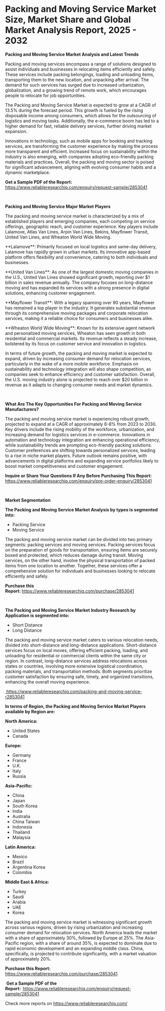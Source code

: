 <p><h1>Packing and Moving Service Market Size, Market Share and Global Market Analysis Report, 2025 - 2032</h1></p><p><strong>Packing and Moving Service Market Analysis and Latest Trends</strong></p>
<p><p>Packing and moving services encompass a range of solutions designed to assist individuals and businesses in relocating items efficiently and safely. These services include packing belongings, loading and unloading items, transporting them to the new location, and unpacking after arrival. The demand for such services has surged due to increased urbanization, globalization, and a growing trend of remote work, which encourages people to relocate for job opportunities.</p><p>The Packing and Moving Service Market is expected to grow at a CAGR of 13.5% during the forecast period. This growth is fueled by the rising disposable income among consumers, which allows for the outsourcing of logistics and moving tasks. Additionally, the e-commerce boom has led to a higher demand for fast, reliable delivery services, further driving market expansion. </p><p>Innovations in technology, such as mobile apps for booking and tracking services, are transforming the customer experience by making the process more transparent and efficient. Increased focus on sustainability within the industry is also emerging, with companies adopting eco-friendly packing materials and practices. Overall, the packing and moving sector is poised for significant advancement, aligning with evolving consumer habits and a dynamic marketplace.</p></p>
<p><strong>Get a Sample PDF of the Report:&nbsp;</strong> <a href="https://www.reliableresearchiq.com/enquiry/request-sample/2853041?utm_campaign=2593&utm_medium=2&utm_source=Github&utm_content=ia&utm_term=11032025&utm_id=packing-and-moving-service">https://www.reliableresearchiq.com/enquiry/request-sample/2853041</a></p>
<p>&nbsp;</p>
<p><strong>Packing and Moving Service Major Market Players</strong></p>
<p><p>The packing and moving service market is characterized by a mix of established players and emerging companies, each competing on service offerings, geographic reach, and customer experience. Key players include Lalamove, Atlas Van Lines, Arpin Van Lines, Bekins, Mayflower Transit, United Van Lines, and Wheaton World Wide Moving.</p><p>**Lalamove**: Primarily focused on local logistics and same-day delivery, Lalamove has rapidly grown in urban markets. Its innovative app-based platform offers flexibility and convenience, catering to both individuals and businesses.</p><p>**United Van Lines**: As one of the largest domestic moving companies in the U.S., United Van Lines showed significant growth, reporting over $1 billion in sales revenue annually. The company focuses on long-distance moving and has expanded its services with a strong presence in digital solutions, enhancing customer engagement.</p><p>**Mayflower Transit**: With a legacy spanning over 90 years, Mayflower has remained a top player in the industry. It generates substantial revenue through its comprehensive moving packages and corporate relocation services, making it a reliable choice for consumers and businesses alike.</p><p>**Wheaton World Wide Moving**: Known for its extensive agent network and personalized moving services, Wheaton has seen growth in both residential and commercial markets. Its revenue reflects a steady increase, bolstered by its focus on customer service and innovation in logistics.</p><p>In terms of future growth, the packing and moving market is expected to expand, driven by increasing consumer demand for relocation services, particularly in the wake of a more mobile workforce. Emphasis on sustainability and technology integration will also shape competition, as companies seek to enhance efficiency and customer satisfaction. Overall, the U.S. moving industry alone is projected to reach over $20 billion in revenue as it adapts to changing consumer needs and market dynamics.</p></p>
<p>&nbsp;</p>
<p><strong>What Are The Key Opportunities For Packing and Moving Service Manufacturers?</strong></p>
<p><p>The packing and moving service market is experiencing robust growth, projected to expand at a CAGR of approximately 6-8% from 2023 to 2030. Key drivers include the rising mobility of the workforce, urbanization, and increasing demand for logistics services in e-commerce. Innovations in automation and technology integration are enhancing operational efficiency, while sustainability trends are prompting eco-friendly packing solutions. Customer preferences are shifting towards personalized services, leading to a rise in niche market players. Future outlook remains positive, with advancements in digital platforms and expanding service portfolios likely to boost market competitiveness and customer engagement.</p></p>
<p><strong>Inquire or Share Your Questions If Any Before Purchasing This Report:</strong> <a href="https://www.reliableresearchiq.com/enquiry/pre-order-enquiry/2853041?utm_campaign=2593&utm_medium=2&utm_source=Github&utm_content=ia&utm_term=11032025&utm_id=packing-and-moving-service">https://www.reliableresearchiq.com/enquiry/pre-order-enquiry/2853041</a></p>
<p>&nbsp;</p>
<p><strong>Market Segmentation</strong></p>
<p><strong>The Packing and Moving Service Market Analysis by types is segmented into:</strong></p>
<p><ul><li>Packing Service</li><li>Moving Service</li></ul></p>
<p><p>The packing and moving service market can be divided into two primary segments: packing services and moving services. Packing services focus on the preparation of goods for transportation, ensuring items are securely boxed and protected, which reduces damage during transit. Moving services, on the other hand, involve the physical transportation of packed items from one location to another. Together, these services offer a comprehensive solution for individuals and businesses looking to relocate efficiently and safely.</p></p>
<p><strong>Purchase this Report:&nbsp;</strong><a href="https://www.reliableresearchiq.com/purchase/2853041?utm_campaign=2593&utm_medium=2&utm_source=Github&utm_content=ia&utm_term=11032025&utm_id=packing-and-moving-service">https://www.reliableresearchiq.com/purchase/2853041</a></p>
<p>&nbsp;</p>
<p><strong>The Packing and Moving Service Market Industry Research by Application is segmented into:</strong></p>
<p><ul><li>Short Distance</li><li>Long Distance</li></ul></p>
<p><p>The packing and moving service market caters to various relocation needs, divided into short-distance and long-distance applications. Short-distance services focus on local moves, offering efficient packing, loading, and unloading for residential or commercial clients within the same city or region. In contrast, long-distance services address relocations across states or countries, involving more extensive logistical coordination, packing materials, and transportation methods. Both segments prioritize customer satisfaction by ensuring safe, timely, and organized transitions, enhancing the overall moving experience.</p></p>
<p><a href="https://www.reliableresearchiq.com/packing-and-moving-service-r2853041?utm_campaign=2593&utm_medium=2&utm_source=Github&utm_content=ia&utm_term=11032025&utm_id=packing-and-moving-service">&nbsp;https://www.reliableresearchiq.com/packing-and-moving-service-r2853041</a></p>
<p><strong>In terms of Region, the Packing and Moving Service Market Players available by Region are:</strong></p>
<p>
    <p> <strong> North America: </strong>
        <ul>
            <li>United States</li>
            <li>Canada</li>
        </ul>
        </p> 
    <p> <strong> Europe: </strong>
        <ul>
            <li>Germany</li>
            <li>France</li>
            <li>U.K.</li>
            <li>Italy</li>
            <li>Russia</li>
        </ul>
        </p> 
    <p> <strong> Asia-Pacific: </strong>
        <ul>
            <li>China</li>
            <li>Japan</li>
            <li>South Korea</li>
            <li>India</li>
            <li>Australia</li>
            <li>China Taiwan</li>
            <li>Indonesia</li>
            <li>Thailand</li>
            <li>Malaysia</li>
        </ul>
        </p> 
    <p> <strong> Latin America: </strong>
        <ul>
            <li>Mexico</li>
            <li>Brazil</li>
            <li>Argentina Korea</li>
            <li>Colombia</li>
        </ul>
        </p> 
    <p> <strong> Middle East & Africa: </strong>
        <ul>
            <li>Turkey</li>
            <li>Saudi</li>
            <li>Arabia</li>
            <li>UAE</li>
            <li>Korea</li>
        </ul>
    </p>
    </p>
<p><p>The packing and moving service market is witnessing significant growth across various regions, driven by rising urbanization and increasing consumer demand for relocation services. North America leads the market with a share of approximately 30%, followed by Europe at 25%. The Asia-Pacific region, with a share of around 35%, is expected to dominate due to rapid economic development and an expanding middle class. China, specifically, is projected to contribute significantly, with a market valuation of approximately 20%.</p></p>
<p><strong>Purchase this Report: </strong><a href="https://www.reliableresearchiq.com/purchase/2853041?utm_campaign=2593&utm_medium=2&utm_source=Github&utm_content=ia&utm_term=11032025&utm_id=packing-and-moving-service">https://www.reliableresearchiq.com/purchase/2853041</a></p>
<p>&nbsp;<strong>Get a Sample PDF of the Report:&nbsp;&nbsp;</strong><a href="https://www.reliableresearchiq.com/enquiry/request-sample/2853041?utm_campaign=2593&utm_medium=2&utm_source=Github&utm_content=ia&utm_term=11032025&utm_id=packing-and-moving-service">https://www.reliableresearchiq.com/enquiry/request-sample/2853041</a></p>
<p><strong></strong></p>
<p>Check more reports on <a href="https://www.reliableresearchiq.com/?utm_campaign=2593&utm_medium=2&utm_source=Github&utm_content=ia&utm_term=11032025&utm_id=packing-and-moving-service">https://www.reliableresearchiq.com/</a></p>